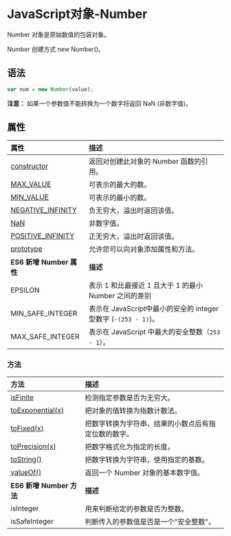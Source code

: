 # JavaScript对象-Number

Number 对象是原始数值的包装对象。

Number 创建方式 new Number()。

## 语法

```javascript
var num = new Number(value);
```

**注意：** 如果一个参数值不能转换为一个数字将返回 NaN (非数字值)。

## 属性

| 属性                                                         | 描述                                                         |
| :----------------------------------------------------------- | :----------------------------------------------------------- |
| [constructor](https://www.runoob.com/jsref/jsref-constructor-number.html) | 返回对创建此对象的 Number 函数的引用。                       |
| [MAX_VALUE](https://www.runoob.com/jsref/jsref-max-value.html) | 可表示的最大的数。                                           |
| [MIN_VALUE](https://www.runoob.com/jsref/jsref-min-value.html) | 可表示的最小的数。                                           |
| [NEGATIVE_INFINITY](https://www.runoob.com/jsref/jsref-negative-infinity.html) | 负无穷大，溢出时返回该值。                                   |
| [NaN](https://www.runoob.com/jsref/jsref-number-nan.html)    | 非数字值。                                                   |
| [POSITIVE_INFINITY](https://www.runoob.com/jsref/jsref-positive-infinity.html) | 正无穷大，溢出时返回该值。                                   |
| [prototype](https://www.runoob.com/jsref/jsref-prototype-num.html) | 允许您可以向对象添加属性和方法。                             |
| **ES6 新增 Number 属性**                                     | **描述**                                                     |
| EPSILON                                                      | 表示 1 和比最接近 1 且大于 1 的最小 Number 之间的差别        |
| MIN_SAFE_INTEGER                                             | 表示在 JavaScript中最小的安全的 integer 型数字 (`-(253 - 1)`)。 |
| MAX_SAFE_INTEGER                                             | 表示在 JavaScript 中最大的安全整数（`253 - 1`）。            |

### 方法

| 方法                                                         | 描述                                                 |
| :----------------------------------------------------------- | :--------------------------------------------------- |
| [isFinite](https://www.runoob.com/jsref/jsref-isfinite-number.html) | 检测指定参数是否为无穷大。                           |
| [toExponential(x)](https://www.runoob.com/jsref/jsref-toexponential.html) | 把对象的值转换为指数计数法。                         |
| [toFixed(x)](https://www.runoob.com/jsref/jsref-tofixed.html) | 把数字转换为字符串，结果的小数点后有指定位数的数字。 |
| [toPrecision(x)](https://www.runoob.com/jsref/jsref-toprecision.html) | 把数字格式化为指定的长度。                           |
| [toString()](https://www.runoob.com/jsref/jsref-tostring-number.html) | 把数字转换为字符串，使用指定的基数。                 |
| [valueOf()](https://www.runoob.com/jsref/jsref-valueof-number.html) | 返回一个 Number 对象的基本数字值。                   |
| **ES6 新增 Number 方法**                                     | **描述**                                             |
| isInteger                                                    | 用来判断给定的参数是否为整数。                       |
| isSafeInteger                                                | 判断传入的参数值是否是一个"安全整数"。               |


